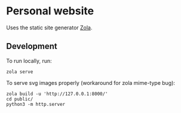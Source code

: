 # Personal website

Uses the static site generator [Zola](https://www.getzola.org).

## Development

To run locally, run:

```
zola serve
```

To serve svg images properly (workaround for zola mime-type bug):

```
zola build -u 'http://127.0.0.1:8000/'
cd public/
python3 -m http.server
```
